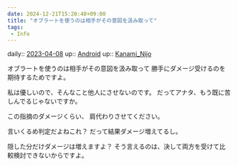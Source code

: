 ```yaml
---
date: 2024-12-21T15:20:48+09:00
title: "オブラートを使うのは相手がその意図を汲み取って"
tags:
 - Info
---
```


daily:: [2023-04-08](/Daily_Note/2023-04-08.md)
up:: [Android](Bar/Novel/Topics/Android.md)
up:: [Kanami_Nijo](Bar/Novel/Nacaria/Kanami_Nijo.md)

オブラートを使うのは相手がその意図を汲み取って
勝手にダメージ受けるのを期待するためですよ。

私は優しいので、そんなこと他人にさせないのです。
だってアナタ、もう既に苦しんでるじゃないですか。

この指摘のダメージくらい、
肩代わりさせてください。

言いくるめ判定だよねこれ？
だって結果ダメージ増えてるし。

隠した分だけダメージは増えますよ？
そう言えるのは、決して両方を受けて比較検討できないからですよ。
